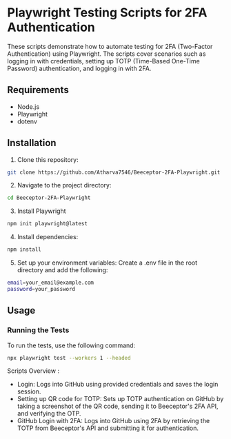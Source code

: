 # Playwright Testing Scripts for 2FA Authentication

These scripts demonstrate how to automate testing for 2FA (Two-Factor Authentication) using Playwright. The scripts cover scenarios such as logging in with credentials, setting up TOTP (Time-Based One-Time Password) authentication, and logging in with 2FA.

## Requirements

- Node.js
- Playwright
- dotenv

## Installation

1. Clone this repository:

```bash 
git clone https://github.com/Atharva7546/Beeceptor-2FA-Playwright.git
```

2. Navigate to the project directory:
```bash
cd Beeceptor-2FA-Playwright
```
3. Install Playwright
```bash
npm init playwright@latest
```
4. Install dependencies:
```bash
npm install
```
5. Set up your environment variables:
Create a .env file in the root directory and add the following:

```bash
email=your_email@example.com
password=your_password
```

## Usage
### Running the Tests
To run the tests, use the following command:
```bash
npx playwright test --workers 1 --headed
```

Scripts Overview : 
- Login: Logs into GitHub using provided credentials and saves the login session.
- Setting up QR code for TOTP: Sets up TOTP authentication on GitHub by taking a screenshot of the QR code, sending it to Beeceptor's 2FA API, and verifying the OTP.
- GitHub Login with 2FA: Logs into GitHub using 2FA by retrieving the TOTP from Beeceptor's API and submitting it for authentication.
